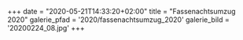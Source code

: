 +++
date = "2020-05-21T14:33:20+02:00"
title = "Fassenachtsumzug 2020"
galerie_pfad = '2020/fassenachtsumzug_2020'
galerie_bild = '20200224_08.jpg'
+++
